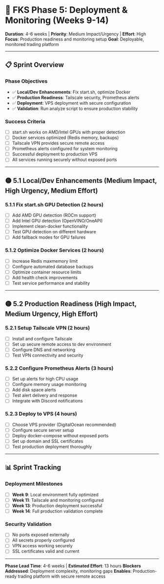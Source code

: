 # 🚀 FKS Phase 5: Deployment & Monitoring (Weeks 9-14)

**Duration**: 4-6 weeks | **Priority**: Medium Impact/Urgency | **Effort**: High
**Focus**: Production readiness and monitoring setup
**Goal**: Deployable, monitored trading platform

---

## 📋 Sprint Overview

### Phase Objectives

- ✅ **Local/Dev Enhancements**: Fix start.sh, optimize Docker
- ✅ **Production Readiness**: Tailscale security, Prometheus alerts
- ✅ **Deployment**: VPS deployment with secure configuration
- ✅ **Validation**: Run analyze script to ensure production stability

### Success Criteria

- [ ] start.sh works on AMD/Intel GPUs with proper detection
- [ ] Docker services optimized (Redis memory, backups)
- [ ] Tailscale VPN provides secure remote access
- [ ] Prometheus alerts configured for system monitoring
- [ ] Successful deployment to production VPS
- [ ] All services running securely without exposed ports

---

## 🟡 5.1 Local/Dev Enhancements (Medium Impact, High Urgency, Medium Effort)

### 5.1.1 Fix start.sh GPU Detection (2 hours)

- [ ] Add AMD GPU detection (ROCm support)
- [ ] Add Intel GPU detection (OpenVINO/OneAPI)
- [ ] Implement clean-docker functionality
- [ ] Test GPU detection on different hardware
- [ ] Add fallback modes for GPU failures

### 5.1.2 Optimize Docker Services (2 hours)

- [ ] Increase Redis maxmemory limit
- [ ] Configure automated database backups
- [ ] Optimize container resource limits
- [ ] Add health check improvements
- [ ] Test service performance and stability

---

## 🟡 5.2 Production Readiness (High Impact, Medium Urgency, High Effort)

### 5.2.1 Setup Tailscale VPN (2 hours)

- [ ] Install and configure Tailscale
- [ ] Set up secure remote access to dev environment
- [ ] Configure DNS and networking
- [ ] Test VPN connectivity and security

### 5.2.2 Configure Prometheus Alerts (3 hours)

- [ ] Set up alerts for high CPU usage
- [ ] Configure memory usage monitoring
- [ ] Add disk space alerts
- [ ] Test alert delivery and response
- [ ] Integrate with Discord notifications

### 5.2.3 Deploy to VPS (4 hours)

- [ ] Choose VPS provider (DigitalOcean recommended)
- [ ] Configure secure server setup
- [ ] Deploy docker-compose without exposed ports
- [ ] Set up domain and SSL certificates
- [ ] Test production deployment thoroughly

---

## 📊 Sprint Tracking

### Deployment Milestones

- [ ] **Week 9**: Local environment fully optimized
- [ ] **Week 11**: Tailscale and monitoring configured
- [ ] **Week 13**: Production deployment successful
- [ ] **Week 14**: Full production validation complete

### Security Validation

- [ ] No ports exposed externally
- [ ] All secrets properly configured
- [ ] VPN access working securely
- [ ] SSL certificates valid and current

---

**Phase Lead Time**: 4-6 weeks | **Estimated Effort**: 13 hours
**Blockers Addressed**: Deployment complexity, monitoring gaps
**Enables**: Production-ready trading platform with secure remote access